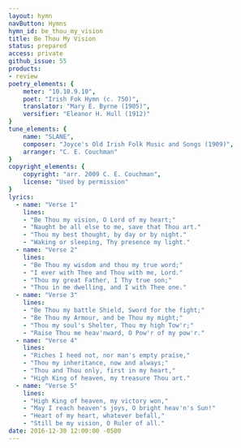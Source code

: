 ```yaml
---
layout: hymn
navButton: Hymns
hymn_id: be_thou_my_vision
title: Be Thou My Vision
status: prepared
access: private
github_issue: 55
products:
- review
poetry_elements: {
    meter: "10.10.9.10",
    poet: "Irish Fok Hymn (c. 750)",
    translator: "Mary E. Byrne (1905)",
    versifier: "Eleanor H. Hull (1912)"
}
tune_elements: {
    name: "SLANE",
    composer: "Joyce's Old Irish Folk Music and Songs (1909)",
    arranger: "C. E. Couchman"
}
copyright_elements: {
    copyright: "arr. 2009 C. E. Couchman",
    license: "Used by permission"
}
lyrics:
  - name: "Verse 1"
    lines:
    - "Be Thou my vision, O Lord of my heart;"
    - "Naught be all else to me, save that Thou art."
    - "Thou my best thought, by day or by night."
    - "Waking or sleeping, Thy presence my light."
  - name: "Verse 2"
    lines:
    - "Be Thou my wisdom and thou my true word;"
    - "I ever with Thee and Thou with me, Lord."
    - "Thou my great Father, I Thy true son;"
    - "Thou in me dwelling, and I with Thee one."
  - name: "Verse 3"
    lines:
    - "Be Thou my battle Shield, Sword for the fight;"
    - "Be Thou my Armour, and be Thou my might;"
    - "Thou my soul's Shelter, Thou my high Tow'r;"
    - "Raise Thou me heav'nward, O Pow'r of my pow'r."
  - name: "Verse 4"
    lines:
    - "Riches I heed not, nor man's empty praise,"
    - "Thou my inheritance, now and always;"
    - "Thou and Thou only, first in my heart,"
    - "High King of heaven, my treasure Thou art."
  - name: "Verse 5"
    lines:
    - "High King of heaven, my victory won,"
    - "May I reach heaven's joys, O bright heav'n's Sun!"
    - "Heart of my heart, whatever befall,"
    - "Still be my vision, O Ruler of all."
date: 2016-12-30 12:00:00 -0500
---
```

